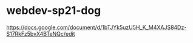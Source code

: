 # webdev-sp21-dog

https://docs.google.com/document/d/1bTJYk5uzU5H_K_M4XAJS84Dz-S17RkFz5bvX4BTeNQc/edit
